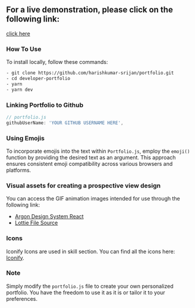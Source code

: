 ## For a live demonstration, please click on the following link:

[click here](/)

### How To Use

To install locally, follow these commands:

```bash
- git clone https://github.com/harishkumar-srijan/portfolio.git
- cd developer-portfolio
- yarn
- yarn dev
```

### Linking Portfolio to Github

```javascript
// portfolio.js
githubUserName: 'YOUR GITHUB USERNAME HERE',
```

### Using Emojis

To incorporate emojis into the text within `Portfolio.js`, employ the `emoji()` function by providing the desired text as an argument. This approach ensures consistent emoji compatibility across various browsers and platforms.

### Visual assets for creating a prospective view design

You can access the GIF animation images intended for use through the following link:

- [Argon Design System React](https://www.creative-tim.com/product/argon-design-system-react)
- [Lottie File Source](https://lottiefiles.com)

### Icons

Iconify Icons are used in skill section. You can find all the icons here: [Iconify](https://icon-sets.iconify.design/).

### Note

Simply modify the `portfolio.js` file to create your own personalized portfolio. You have the freedom to use it as it is or tailor it to your preferences.
